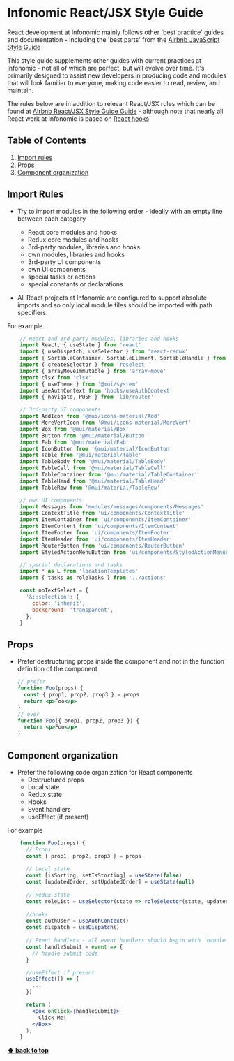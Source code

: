 # Infonomic React/JSX Style Guide

React development at Infonomic mainly follows other 'best practice' guides and documentation - including the 'best parts' from the <a href="https://github.com/airbnb/javascript" target="_blank" rel="noopener nofollow">Airbnb JavaScript Style Guide</a>

This style guide supplements other guides with current practices at Infonomic - not all of which are perfect, but will evolve over time. It's primarily designed to assist new developers in producing code and modules that will look familiar to everyone, making code easier to read, review, and maintain.

The rules below are in addition to relevant React/JSX rules which can be found at <a href="https://github.com/airbnb/javascript/tree/master/react" target="_blank" rel="noopener nofollow">Airbnb React/JSX Style Guide Guide</a> - although note that nearly all React work at Infonomic is based on <a href="https://reactjs.org/docs/hooks-intro.html" target="_blank" rel="noopener nofollow">React hooks</a>
## Table of Contents

  1. [Import rules](#import-rules)
  1. [Props](#props)
  1. [Component organization](#component-organization)

## Import Rules

  - Try to import modules in the following order - ideally with an empty line between each category
    - React core modules and hooks
    - Redux core modules and hooks
    - 3rd-party modules, libraries and hooks
    - own modules, libraries and hooks
    - 3rd-party UI components
    - own UI components
    - special tasks or actions
    - special constants or declarations

  - All React projects at Infonomic are configured to support absolute imports and so only local module files should be imported with path specifiers.

For example...

```jsx
    // React and 3rd-party modules, libraries and hooks
    import React, { useState } from 'react'
    import { useDispatch, useSelector } from 'react-redux'
    import { SortableContainer, SortableElement, SortableHandle } from 'react-sortable-hoc'
    import { createSelector } from 'reselect'
    import { arrayMoveImmutable } from 'array-move'
    import clsx from 'clsx'
    import { useTheme } from '@mui/system'
    import useAuthContext from 'hooks/useAuthContext'
    import { navigate, PUSH } from 'lib/router'

    // 3rd-party UI components
    import AddIcon from '@mui/icons-material/Add'
    import MoreVertIcon from '@mui/icons-material/MoreVert'
    import Box from '@mui/material/Box'
    import Button from '@mui/material/Button'
    import Fab from '@mui/material/Fab'
    import IconButton from '@mui/material/IconButton'
    import Table from '@mui/material/Table'
    import TableBody from '@mui/material/TableBody'
    import TableCell from '@mui/material/TableCell'
    import TableContainer from '@mui/material/TableContainer'
    import TableHead from '@mui/material/TableHead'
    import TableRow from '@mui/material/TableRow'

    // own UI components
    import Messages from 'modules/messages/components/Messages'
    import ContextTitle from 'ui/components/ContextTitle'
    import ItemContainer from 'ui/components/ItemContainer'
    import ItemContent from 'ui/components/ItemContent'
    import ItemFooter from 'ui/components/ItemFooter'
    import ItemHeader from 'ui/components/ItemHeader'
    import RouterButton from 'ui/components/RouterButton'
    import StyledActionMenuButton from 'ui/components/StyledActionMenuButton'

    // special declarations and tasks
    import * as L from 'locationTemplates'
    import { tasks as roleTasks } from '../actions'

    const noTextSelect = {
      '&::selection': {
        color: 'inherit',
        background: 'transparent',
      },
    }
```

## Props

  - Prefer destructuring props inside the component and not in the function definition of the component

    ```jsx
    // prefer
    function Foo(props) {
      const { prop1, prop2, prop3 } = props
      return <p>Foo</p>
    }
    // over
    function Foo({ prop1, prop2, prop3 }) {
      return <p>Foo</p>
    }
    ```

## Component organization

  - Prefer the following code organization for React components
    - Destructured props
    - Local state
    - Redux state
    - Hooks
    - Event handlers
    - useEffect (if present)

  For example

```jsx
    function Foo(props) {
      // Props
      const { prop1, prop2, prop3 } = props
      
      // Local state
      const [isSorting, setIsStorting] = useState(false)
      const [updatedOrder, setUpdatedOrder] = useState(null)
      
      // Redux state
      const roleList = useSelector(state => roleSelector(state, updatedOrder))
      
      //hooks
      const authUser = useAuthContext()
      const dispatch = useDispatch()
      
      // Event handlers - all event handlers should begin with `handle`
      const handleSubmit = event => {
        // handle submit code
      }

      //useEffect if present
      useEffect(() => {
        ...
      })

      return (
        <Box onClick={handleSubmit}>
          Click Me!
        </Box>
      );
    }
```

  
**[⬆ back to top](#table-of-contents)**

